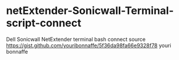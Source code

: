 # netExtender-Sonicwall-Terminal-script-connect
 Dell Sonicwall NetExtender terminal bash connect 
 source https://gist.github.com/youribonnaffe/5f36da98fa66e9328f78 youri bonnaffe
